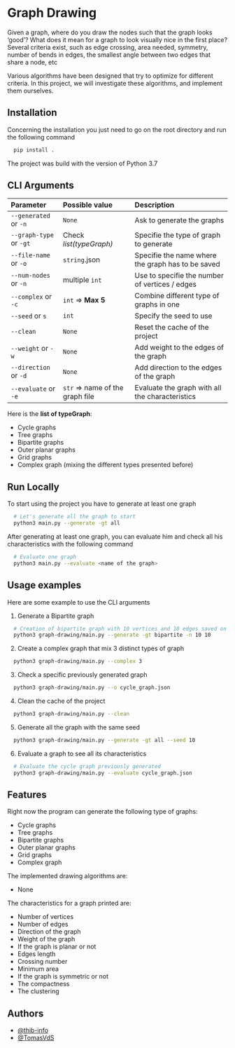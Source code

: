 
# Graph Drawing

Given a graph, where do you draw the nodes such that the graph looks ‘good’? What does it mean for a
graph to look visually nice in the first place? Several criteria exist, such as edge crossing, area needed,
symmetry, number of bends in edges, the smallest angle between two edges that share a node, etc

Various algorithms have been designed that try to optimize for different criteria. In this project, we will
investigate these algorithms, and implement them ourselves.

## Installation

Concerning the installation you just need to go on the root directory and run the following command

```bash
  pip install .
```
The project was build with the version of Python 3.7

## CLI Arguments

| Parameter               | Possible value                     | Description                						                 |
|:------------------------|:-----------------------------------|:--------------------------------------------------|
| `--generated` or `-n`   | `None`   			                       | Ask to generate the graphs  					                 |
| `--graph-type` or `-gt` | Check *list(typeGraph)*            | Specifie the type of graph to generate  		        |
| `--file-name` or `-o`   | `string`.json 		                   | Specifie the name where the graph has to be saved |
| `--num-nodes` or `-n`   | multiple `int`  	                  | Use to specifie the number of vertices / edges    |
| `--complex` or `-c`     | `int` => **Max 5**                 | Combine different type of graphs in one           |
| `--seed` or `s`         | `int`  	                           | Specify the seed to use                           |
| `--clean`               | `None`  	                          | Reset the cache of the project                    |
| `--weight` or `-w`      | `None`  	                          | Add weight to the edges of the graph              |
| `--direction` or `-d`   | `None`  	                          | Add direction to the edges of the graph           |
| `--evaluate` or `-e`     | `str` => name of the graph file  	 | Evaluate the graph with all the characteristics   |


Here is the **list of typeGraph**: 
- Cycle graphs
- Tree graphs
- Bipartite graphs
- Outer planar graphs
- Grid graphs
- Complex graph (mixing the different types presented before)

## Run Locally

To start using the project you have to generate at least one graph

```bash
  # Let's generate all the graph to start
  python3 main.py --generate -gt all
```

After generating at least one graph, you can evaluate him and check all his characteristics with the following command

```bash
  # Evaluate one graph
  python3 main.py --evaluate <name of the graph>
```

## Usage examples

Here are some example to use the CLI arguments 

1. Generate a Bipartite graph 
```bash
  # Creation of bipartite graph with 10 vertices and 10 edges saved on the file bipartite_graph.json
  python3 graph-drawing/main.py --generate -gt bipartite -n 10 10
```

2. Create a complex graph that mix 3 distinct types of graph 
```bash
  python3 graph-drawing/main.py --complex 3
```

3. Check a specific previously generated graph
```bash
  python3 graph-drawing/main.py --o cycle_graph.json
```

4. Clean the cache of the project
```bash
  python3 graph-drawing/main.py --clean
```

5. Generate all the graph with the same seed
```bash
  python3 graph-drawing/main.py --generate -gt all --seed 10
```

6. Evaluate a graph to see all its characteristics
```bash
  # Evaluate the cycle graph previously generated
  python3 graph-drawing/main.py --evaluate cycle_graph.json
```



## Features

Right now the program can generate the following type of graphs:
- Cycle graphs
- Tree graphs
- Bipartite graphs
- Outer planar graphs
- Grid graphs
- Complex graph

The implemented drawing algorithms are:
- None

The characteristics for a graph printed are:
- Number of vertices
- Number of edges
- Direction of the graph
- Weight of the graph
- If the graph is planar or not
- Edges length
- Crossing number
- Minimum area 
- If the graph is symmetric or not
- The compactness
- The clustering

## Authors

- [@thib-info](https://www.github.com/thib-info)
- [@TomasVdS](https://github.com/TomasVdS)

